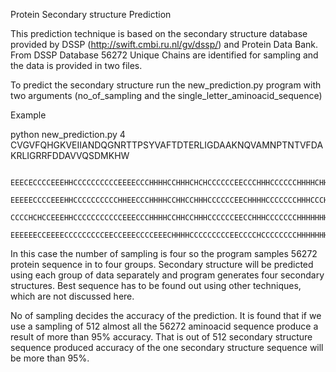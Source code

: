 Protein Secondary structure Prediction

This prediction technique is based on the secondary structure database provided by DSSP (http://swift.cmbi.ru.nl/gv/dssp/) and Protein Data Bank. 
From DSSP Database 56272 Unique Chains are identified for sampling and the data is provided in two files. 

To predict the secondary structure run the new_prediction.py program with two arguments (no_of_sampling and the single_letter_aminoacid_sequence)


Example


 python new_prediction.py 4 CVGVFQHGKVEIIANDQGNRTTPSYVAFTDTERLIGDAAKNQVAMNPTNTVFDAKRLIGRRFDDAVVQSDMKHW


              EEECECCCCEEEHHCCCCCCCCCCEEEECCCHHHHCCHHHCHCHCCCCCCEECCCHHHCCCCCCHHHHCHHHHH
              EEEEECCCCEEEHHCCCCCCCCCCHHEECCCHHHHCCHHCCHHHCCCCCCEECHHHHCCCCCCCHHHCCCHHHH
              CCCCHCHCCEEEHHCCCCCCCCCCCEEECCCHHHHCCHHCCHHHCCCCCCEECCHHHCCCCCCCHHHHHHHHHH
              EEEEEECCEEEECCCCCCCCCEECCEEECCCCEEECHHHHCCCCCCCCCEECCCCHCCCCCCCCHHHHHHHCCC


In this case the number of sampling is four so the program samples  56272 protein sequence in to four groups. Secondary structure will be predicted using each group of data separately and program generates four secondary structures. Best sequence has to be found out using other techniques, which are not discussed here.



No of sampling decides the accuracy of the prediction. It is found that if we use a sampling of 512 almost all the 56272 aminoacid sequence produce a result of more than 95% accuracy. That is out of 512 secondary structure sequence produced accuracy of the one secondary structure sequence will be more than 95%.

